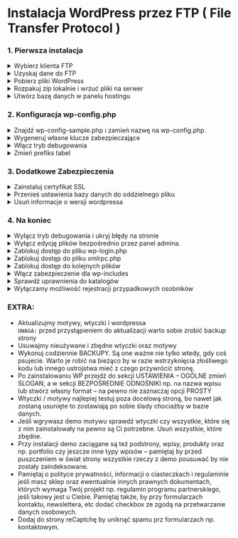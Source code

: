 # Instalacja WordPress przez FTP ( File Transfer Protocol )

### 1. Pierwsza instalacja

<details>
  <summary>
    Wybierz klienta FTP
  </summary>
  <p>
    (np. FileZilla - MacOS, WinSCP - Windows)
  </p>
</details>

<details>
  <summary>
    Uzyskaj dane do FTP
  </summary>
  <p>
    (host, login, hasło, protokół i port (dwa ostatnie to najczęściej FTP / 21)
  </p>
</details>

<details>
  <summary>
    Pobierz pliki WordPress
  </summary>
  <p>
    ( https://pl.wordpress.org/download/ )
  </p>
</details>

<details>
  <summary>
    Rozpakuj zip lokalnie i wrzuć pliki na serwer
  </summary>
  <p>
    Wrzuć zawartość katalogu wordpress do głównego katalogu (example.pl), lub podkatalogu (example.pl/wordpress).
  </p>
</details>  

<details>
  <summary>
    Utwórz bazę danych w panelu hostingu
  </summary>
  <p>
    ( nazwa bazy, nazwa użytkownika, hasło ) <br>
    <strong>UWAGA:</strong> Pamiętaj by dać jakieś mało oczywiste hasło i nazwę użytkownika  </p>
</details>

### 2. Konfiguracja wp-config.php

<details>
  <summary>
    Znajdź wp-config-sample.php i zamień nazwę na wp-config.php.
  </summary>
  <p>
    Otwieramy plik w edytorze tekstowym i wpisujemy to co udało się stworzyć w panelu hostingowym tworząc bazę danych.<br>
    ( name, user, password, host, charset )
  </p>
</details>

<details>
  <summary>
    Wygeneruj własne klucze zabezpieczające
  </summary>
  <p>
    Generujemy własne klucze zabezpieczające dane przechowywane w ciasteczkach. <br>
    ( Własne klucze można wygenerować tutaj: https://api.wordpress.org/secret-key/1.1/salt/ )
  </p>
</details> 

<details>
  <summary>
    Włącz tryb debugowania
  </summary>
  <p>
    To absolutna podstawa. W trybie debugowania wyświetlane są wszystkie możliwe komunikaty o błędach – łatwo więc wyłapać wszelkie niedociągnięcia i pomyłki. Aby włączyć ten tryb należy w pliku wp-config.php zmienić następującą linię
<pre>define('WP_DEBUG', true);</pre>
Po zakończeniu prac nad stroną należy bezwzględnie wyłączyć tryb debugowania.
  </p>
</details> 

<details>
  <summary>
    Zmień prefiks tabel
  </summary>
  <p>
    - Zmień prefiks w pliku konfiguracyjnym wp-config.php z 'wp_' na coś innego ( $table_prefix = 'wp_'; ).<br>
    - Zmień prefiks tabel bazy danych w phpMyAdmin.<br>
    - Zmień wartości wybranych opcji w tabeli bazy danych ( wp_options ):<br>
    -- `wp_user_roles`,<br>
    -- `wp_user_roles`,<br>
    - Zmień wartości wybranych opcji w tabeli bazy danych ( wp_usermeta ):<br>
    -- `wp_capabilities`,<br>
    -- `wp_user_level`,<br>
    -- `wp_user-settings`,<br>
    -- `wp_dashboard_quick_press_last_post_id`,<br>
    -- `wp_user-settings-time`.
  </p>
</details> 


### 3. Dodatkowe Zabezpieczenia

<details>
  <summary>
    Zainstaluj certyfikat SSL
  </summary>
  <p>
    -
  </p>
</details>

<details>
  <summary>
    Przenieś ustawienia bazy danych do oddzielnego pliku
  </summary>
  <p>
    Szukamy poniższego fragmentu i kopiujemy do innego pliku – przykładowo `wp-config-data.php`:<br>
<pre>define('DB_NAME', 'moja_baza');
define('DB_USER', 'moj_user');
define('DB_PASSWORD', 'moje_haslo');
define('DB_HOST', 'moj_host');
define('DB_CHARSET', 'utf8');
define('DB_COLLATE', ''); </pre>
    Następnie w pliku `wp-config.php` dodajemy:<br>
<pre>require_once "wp-config-data.php"; </pre>
  </p>
</details> 

<details>
  <summary>
    Usuń informacje o wersji wordpressa
  </summary>
  <p>
    W pliku `functions.php` dodajemy fragment: <br>
<pre>function remove_version_info() {
return '';
} 
add_filter('the_generator', 'remove_version_info');
remove_action('wp_head', 'wp_generator');
</pre>
  </p>
</details>

### 4. Na koniec

<details>
  <summary>
    Wyłącz tryb debugowania i ukryj błędy na stronie
  </summary>
  <p>
    Po zakończeniu prac nad stroną należy bezwzględnie wyłączyć tryb debugowania.
<pre>define('WP_DEBUG', true);</pre>
    Ukrywamy błędy ( w pliku `wp-config.php` ). Szukamy teraz:
  <pre>define('WP_DEBUG', false); </pre>
  i zamieniamy ten fragment na:
  <pre>define('WP_DEBUG', false);
  if ( ! WP_DEBUG ) {
  ini_set('display_errors', 0);
  }
  </pre>
  </p>
</details> 

<details>
  <summary>
    Wyłącz edycję plików bezpośrednio przez panel admina.
  </summary>
  <p>
     Wyłączamy możliwość edycji plików motywu i wtyczek bezpośrednio przez panel WordPress. W pliku `wp-config.php` dopisując do niego fragment:
<pre>define('DISALLOW_FILE_EDIT', true); </pre>
  </p>
</details>

<details>
  <summary>
    Zablokuj dostęp do pliku wp-login.php
  </summary>
  <p>
     Najprostsza metoda zabezpieczenia tegoż pliku to dodanie w `.htaccess` takie cuda:
```
<IfModule mod_rewrite.c>
RewriteEngine On
RewriteCond %{REQUEST_METHOD} POST
RewriteCond %{HTTP_REFERER} !^http://(.*)?.nasza-domena.pl [NC]
RewriteCond %{REQUEST_URI} ^/wp-login\.php(.*)$
RewriteRule ^(.*)$ - [R=403,L]
</IfModule>
```
  </p>
</details>

<details>
  <summary>
    Zablokuj dostęp do pliku xmlrpc.php
  </summary>
  <p>
     Plik ten jest drugim w kolejności, który jest najczęściej atakowany (pierwszy to wp-login.php). Jeśli nie korzysta się z interfejsu XML-RPC to można go całkowicie zablokować dodając w `.htaccess`:
```
<files xmlrpc.php>
order deny,allow
deny from all
</files>
```
  </p>
</details>

<details>
  <summary>
    Zablokuj dostęp do kolejnych plików
  </summary>
  <p>
     Są pliki, do których NIKT NIGDY nie powinien mieć dostępu. Należy wpisać w pliku `.htaccess`:
```
<FilesMatch "wp-config.*\.php|\.htaccess|readme\.html">
Order allow,deny
Deny from all
</FilesMatch>
```
  </p>
</details>

<details>
  <summary>
    Włącz zabezpieczenie dla wp-includes
  </summary>
  <p>
     W katalogu `wp-includes` tworzymy plik `.htaccess` i dodajemy do niego:
```
<FilesMatch "\.(?i:php)$">
Order allow,deny
Deny from all
</FilesMatch>
<Files wp-tinymce.php>
Allow from all
</Files>
<Files ms-files.php>
Allow from all
</Files>
```
  </p>
</details>

<details>
  <summary>
    Sprawdź uprawnienia do katalogów
  </summary>
  <p>
     Jeśli nic nie grzebaliście w uprawnieniach to nie powinno być tutaj nic do zrobienia. Standardowy schemat uprawnień wygląda mniej więcej tak:
<pre>katalog główny / – 644
/wp-admin – 644
/wp-includes – 644
/wp-content/uploads – 755</pre>
Plik `.htaccess` powinien mieć uprawnienia 644.
  </p>
</details>

<details>
  <summary>
    Wyłączamy możliwość rejestracji przypadkowych osobników
  </summary>
  <p>
     ( Ustawienia / Ogólne / Członkostwo )
  </p>
</details>

### EXTRA:
- Aktualizujmy motywy, wtyczki i wordpressa <br>
`UWAGA:` przed przystąpieniem do aktualizacji warto sobie zrobić backup strony
- Usuwajmy nieużywane i zbędne wtyczki oraz motywy
- Wykonuj codziennie BACKUPY. Są one ważne nie tylko wtedy, gdy coś psujecie. Warto je robić na bieżąco by w razie wstrzyknięcia złośliwego kodu lub innego ustrojstwa mieć z czego przywrócić stronę.
- Po zainstalowaniu WP przejdź do sekcji USTAWIENIA – OGÓLNE zmień SLOGAN, a w sekcji BEZPOŚREDNIE ODNOŚNIKI np. na nazwa wpisu lub stwórz własny format – na pewno nie zaznaczaj opcji PROSTY
- Wtyczki / motywy najlepiej testuj poza docelową stroną, bo nawet jak zostaną usunięte to zostawiają po sobie ślady chociażby w bazie danych. 
- Jeśli wgrywasz demo motywu sprawdź wtyczki czy wszystkie, które się z nim zainstalowały na pewno są Ci potrzebne. Usuń wszystkie, które zbędne. 
- Przy instalacji demo zaciągane są też podstrony, wpisy, produkty oraz np. portfolio czy jeszcze inne typy wpisów – pamiętaj by przed puszczeniem w świat strony wszystkie rzeczy z demo pousuwać by nie zostały zaindeksowane.
- Pamiętaj o polityce prywatności, informacji o ciasteczkach i regulaminie jeśli masz sklep oraz ewentualnie innych prawnych dokumentach, których wymaga Twój projekt np. regulamin programu partnerskiego, jeśli takowy jest u Ciebie. Pamiętaj także, by przy formularzach kontaktu, newslettera, etc dodać checkbox ze zgodą na przetwarzanie danych osobowych.
- Dodaj do strony reCaptchę by uniknąć spamu prz formularzach np. kontaktowym.
